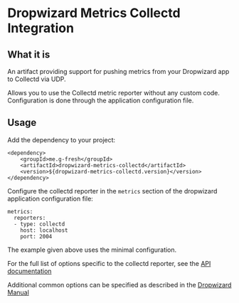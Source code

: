 
# Dropwizard Metrics Collectd Integration

## What it is

An artifact providing support for pushing metrics from your Dropwizard app
to Collectd via UDP.

Allows you to use the Collectd metric reporter without any custom code.
Configuration is done through the application configuration file.

## Usage

Add the dependency to your project:

    <dependency>
        <groupId>me.g-fresh</groupId>
        <artifactId>dropwizard-metrics-collectd</artifactId>
        <version>${dropwizard-metrics-collectd.version}</version>
    </dependency>

Configure the collectd reporter in the `metrics` section of the dropwizard
application configuration file:

    metrics:
      reporters:
      - type: collectd
        host: localhost
        port: 2004

The example given above uses the minimal configuration.

For the full list of options specific to the collectd reporter, see the [API documentation](http://www.javadoc.io/doc/me.g-fresh/dropwizard-metrics-collectd/me/g_fresh/dropwizard/metrics/collectd/CollectdReporterFactory.html)

Additional common options can be specified as described in the
[Dropwizard Manual](http://www.dropwizard.io/1.3.1/docs/manual/configuration.html#all-reporters)
